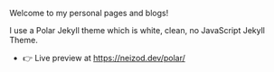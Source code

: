 Welcome to my personal pages and blogs!


I use a Polar Jekyll theme which is white, clean, no JavaScript Jekyll Theme.
* 👉 Live preview at https://neizod.dev/polar/
